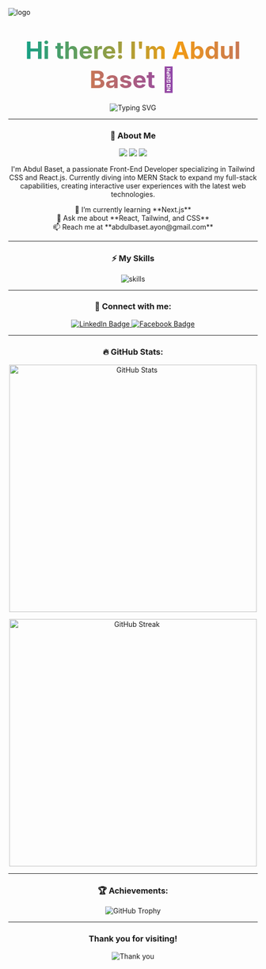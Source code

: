 <!-- Animated Gradient Background Header with SVG Particles -->
![logo](https://i.ibb.co/Sn1WwcJ/Neon-Modern-Futuristic-Simple-Gaming-You-Tube-Banner.png)

<!-- Typewriter animation with gradient text -->
<h1 align="center">
  <span style="color: #f6b93b; background: linear-gradient(to right, #16a085, #f39c12, #8e44ad); -webkit-background-clip: text; -webkit-text-fill-color: transparent; font-weight: bold; font-size: 3rem;">
    Hi there! I'm Abdul Baset 👋
  </span>
</h1>

<!-- Typing animation -->
<p align="center">
  <img src="https://readme-typing-svg.herokuapp.com?font=JetBrains+Mono&size=22&duration=3000&pause=500&color=F39C12&center=true&vCenter=true&width=450&height=30&lines=Frontend+Developer;MERN+Stack+Learner;Creating+Responsive+and+Modern+UIs" alt="Typing SVG" />
</p>

---

<!-- Fancy animated gradient badges -->
<h3 align="center">🚀 About Me</h3>
<p align="center">
  <img src="https://img.shields.io/badge/Frontend_Developer-%23E44D26?style=for-the-badge&logo=html5&logoColor=white" />
  <img src="https://img.shields.io/badge/MERN_Stack-Learner-00D9FF?style=for-the-badge&logo=node.js&logoColor=white" />
  <img src="https://img.shields.io/badge/Tailwind_Expert-2E4057?style=for-the-badge&logo=tailwind-css&logoColor=white" />
</p>

<!-- About Me Section -->
<p align="center">
  I'm Abdul Baset, a passionate Front-End Developer specializing in Tailwind CSS and React.js. Currently diving into MERN Stack to expand my full-stack capabilities, creating interactive user experiences with the latest web technologies.
</p>

<p align="center">
  🌱 I’m currently learning **Next.js** <br/>
  💬 Ask me about **React, Tailwind, and CSS** <br/>
  📫 Reach me at **abdulbaset.ayon@gmail.com**
</p>

---

<!-- Skills Section with animated icons -->
<h3 align="center">⚡ My Skills</h3>
<p align="center">
  <img src="https://skillicons.dev/icons?i=html,css,js,react,tailwind,express,mongodb,nodejs&theme=light&perline=4" alt="skills"/>
</p>

---

<!-- Connect with me with gradient social icons -->
<h3 align="center">💼 Connect with me:</h3>
<p align="center">
  <a href="https://linkedin.com/in/abdul-baset" target="_blank">
    <img src="https://img.shields.io/badge/LinkedIn-%230A66C2.svg?style=for-the-badge&logo=linkedin&logoColor=white" alt="LinkedIn Badge"/>
  </a>
  <a href="https://fb.com/abdul-baset" target="_blank">
    <img src="https://img.shields.io/badge/Facebook-%231877F2.svg?style=for-the-badge&logo=facebook&logoColor=white" alt="Facebook Badge"/>
  </a>
</p>

---

<!-- GitHub Stats -->
<h3 align="center">🔥 GitHub Stats:</h3>
<p align="center">
  <img src="https://github-readme-stats.vercel.app/api?username=ayonjr&show_icons=true&theme=radical&hide_title=true" alt="GitHub Stats" width="500px" />
</p>
<p align="center">
  <img src="https://github-readme-streak-stats.herokuapp.com/?user=ayonjr&theme=radical" alt="GitHub Streak" width="500px" />
</p>

---

<!-- GitHub Achievements Section -->
<h3 align="center">🏆 Achievements:</h3>
<p align="center">
  <img src="https://github-profile-trophy.vercel.app/?username=ayonjr&theme=dracula&margin-w=15" alt="GitHub Trophy"/>
</p>

---

<!-- Final Outro Animated -->
<h3 align="center">Thank you for visiting!</h3>
<p align="center">
  <img src="https://readme-typing-svg.herokuapp.com?font=JetBrains+Mono&color=%239A57D3&lines=Let's+collaborate!;Reach+me+anytime!" alt="Thank you" />
</p>
